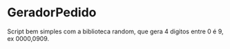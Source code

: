 # GeradorPedido
 Script bem simples com a biblioteca random, que gera 4 digitos entre 0 é 9, ex 0000,0909.
